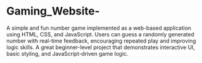 # Gaming_Website-
A simple and fun number game implemented as a web-based application using HTML, CSS, and JavaScript. Users can guess a randomly generated number with real-time feedback, encouraging repeated play and improving logic skills. A great beginner-level project that demonstrates interactive UI, basic styling, and JavaScript-driven game logic.
